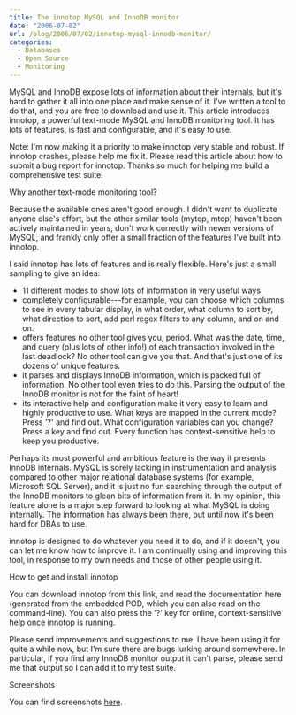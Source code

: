 ```yaml
---
title: The innotop MySQL and InnoDB monitor
date: "2006-07-02"
url: /blog/2006/07/02/innotop-mysql-innodb-monitor/
categories:
  - Databases
  - Open Source
  - Monitoring
---
```


MySQL and InnoDB expose lots of information about their internals, but it's hard to gather it all into one place and make sense of it.  I've written a tool to do that, and you are free to download and use it.  This article introduces innotop, a powerful text-mode MySQL and InnoDB monitoring tool.  It has lots of features, is  fast and configurable, and it's easy to use.

Note: I'm now making it a priority to make innotop very stable and robust.  If innotop crashes, please help me fix it.  Please read this article about how to submit a bug report for innotop.  Thanks so much for helping me build a comprehensive test suite!

Why another text-mode monitoring tool?

Because the available ones aren't good enough.  I didn't want to duplicate anyone else's effort, but the other similar tools (mytop, mtop) haven't been actively maintained in years, don't work correctly with newer versions of MySQL, and frankly only offer a small fraction of the features I've built into innotop.

I said innotop has lots of features and is really flexible.  Here's just a small sampling to give an idea:


* 11 different modes to show lots of information in very useful ways
* completely configurable---for example, you can choose which columns to see in every tabular display, in what order, what column to sort by, what direction to sort, add perl regex filters to any column, and on and on.
* offers features no other tool gives you, period.  What was the date, time, and query (plus lots of other info!) of each transaction involved in the last deadlock?  No other tool can give you that.  And that's just one of its dozens of unique features.
* it parses and displays InnoDB information, which is packed full of information.  No other tool even tries to do this.  Parsing the output of the InnoDB monitor is not for the faint of heart!
* its interactive help and configuration make it very easy to learn and highly productive to use.  What keys are mapped in the current mode?  Press '?' and find out.  What configuration variables can you change?  Press a key and find out.  Every function has context-sensitive help to keep you productive.


Perhaps its most powerful and ambitious feature is the way it presents InnoDB internals.  MySQL is sorely lacking in instrumentation and analysis compared to other major relational database systems (for example, Microsoft SQL Server), and it is just no fun searching through the output of the InnoDB monitors to glean bits of information from it.  In my opinion, this feature alone is a major step forward to looking at what MySQL is doing internally.  The information has always been there, but until now it's been hard for DBAs to use.

innotop is designed to do whatever you need it to do, and if it doesn't, you can let me know how to improve it.  I am continually using and improving this tool, in response to my own needs and those of other people using it.

How to get and install innotop

You can download innotop from this link, and read the documentation here (generated from the embedded POD, which you can also read on the command-line).  You can also press the '?' key for online, context-sensitive help once innotop is running.

Please send improvements and suggestions to me.  I have been using it for quite a while now, but I'm sure there are bugs lurking around somewhere.  In particular, if you find any InnoDB monitor output it can't parse, please send me that output so I can add it to my test suite.

Screenshots

You can find screenshots [here](http://innotop.googlecode.com/svn/html/screenshots.html).


